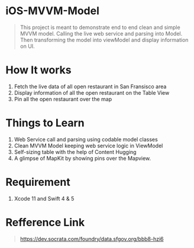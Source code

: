 # iOS-MVVM-Model

> This project is meant to demonstrate end to end clean and simple MVVM model.
> Calling the live web service and parsing into Model.
> Then transforming the model into viewModel and display information on UI.


# How It works
1. Fetch the live data of all open restaurant in San Fransisco area
2. Display information of all the open restaurant on the Table View
3. Pin all the open restaurant over the map


# Things to Learn
1. Web Service call and parsing using codable model classes
2. Clean MVVM Model keeping web service logic in ViewModel
3. Self-sizing table with the help of Content Hugging 
4. A glimpse of MapKit by showing pins over the Mapview.

# Requirement 
1. Xcode 11 and Swift 4 & 5

# Refference Link
> https://dev.socrata.com/foundry/data.sfgov.org/bbb8-hzi6


